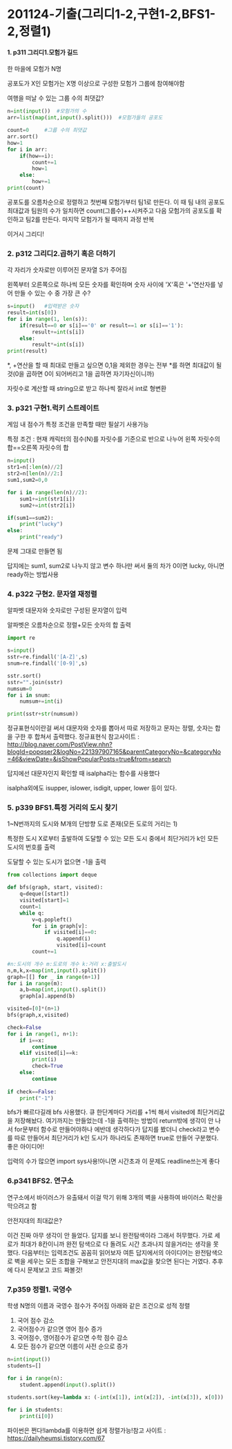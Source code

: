 # 201124-기출(그리디1-2,구현1-2,BFS1-2,정렬1)

#### 1. p311 그리디1.모험가 길드

한 마을에 모험가 N명

공포도가 X인 모험가는 X명 이상으로 구성한 모험가 그룹에 참여해야함

여행을 떠날 수 있는 그룹 수의 최댓값?

```python
n=int(input())  #모험가의 수
arr=list(map(int,input().split()))  #모험가들의 공포도

count=0     #그룹 수의 최댓값
arr.sort()
how=1
for i in arr:
    if(how==i):
        count+=1
        how=1
    else:
        how+=1
print(count)
```

공포도를 오름차순으로 정렬하고 첫번째 모험가부터 팀1로 만든다. 이 때 팀 내의 공포도 최대값과 팀원의 수가 일치하면 count(그룹수)++시켜주고 다음 모험가의 공포도를 확인하고 팀2를 만든다. 마지막 모험가가 될 때까지 과정 반복

이거시 그리디!

### 2. p312 그리디2.곱하기 혹은 더하기

각 자리가 숫자로만 이루어진 문자열 S가 주어짐

왼쪽부터 오른쪽으로 하나씩 모든 숫자를 확인하며 숫자 사이에 'X'혹은 '+'연산자를 넣어 만들 수 있는 수 중 가장 큰 수?

```python
s=input()   #입력받은 숫자
result=int(s[0])
for i in range(1, len(s)):
    if(result==0 or s[i]=='0' or result==1 or s[i]=='1'):
        result+=int(s[i])
    else:
        result*=int(s[i])
print(result)
```

*, +연산을 할 때 최대로 만들고 싶으면 0,1을 제외한 경우는 전부 *를 하면 최대값이 될 것(0을 곱하면 0이 되어버리고 1을 곱하면 자기자신이니까)

자릿수로 계산할 때 string으로 받고 하나씩 잘라서 int로 형변환

### 3. p321 구현1.럭키 스트레이트

게임 내 점수가 특정 조건을 만족할 때만 필살기 사용가능

특정 조건 : 현재 캐릭터의 점수(N)를 자릿수를 기준으로 반으로 나누어 왼쪽 자릿수의 합==오른쪽 자릿수의 합

```python
n=input()
str1=n[:len(n)//2]
str2=n[len(n)//2:]
sum1,sum2=0,0

for i in range(len(n)//2):
    sum1+=int(str1[i])
    sum2+=int(str2[i])

if(sum1==sum2):
    print("lucky")
else:
    print("ready")
```

문제 그대로 만들면 됨

답지에는 sum1, sum2로 나누지 않고 변수 하나만 써서 둘의 차가 0이면 lucky, 아니면 ready하는 방법사용

### 4. p322 구현2. 문자열 재정렬

알파벳 대문자와 숫자로만 구성된 문자열이 입력

알파벳은 오름차순으로 정렬+모든 숫자의 합 출력

```python
import re

s=input()
sstr=re.findall('[A-Z]',s)
snum=re.findall('[0-9]',s)

sstr.sort()
sstr="".join(sstr)
numsum=0
for i in snum:
    numsum+=int(i)

print(sstr+str(numsum))
```

정규표현식이란걸 써서 대문자와 숫자를 뽑아서 따로 저장하고 문자는 정렬, 숫자는 합을 구한 후 합쳐서 출력했다. 정규표현식 참고사이트 : http://blog.naver.com/PostView.nhn?blogId=popqser2&logNo=221397907165&parentCategoryNo=&categoryNo=46&viewDate=&isShowPopularPosts=true&from=search

답지에선 대문자인지 확인할 때 isalpha라는 함수를 사용했다

isalpha외에도 isupper, islower, isdigit, upper, lower 등이 있다.

### 5. p339 BFS1.특정 거리의 도시 찾기

1~N번까지의 도시와 M개의 단방향 도로 존재(모든 도로의 거리는 1)

특정한 도시 X로부터 출발하여 도달할 수 있는 모든 도시 중에서 최단거리가 k인 모든 도시의 번호를 출력

도달할 수 있는 도시가 없으면 -1을 출력

```python
from collections import deque

def bfs(graph, start, visited):
    q=deque([start])
    visited[start]=1
    count=1
    while q:
        v=q.popleft()
        for i in graph[v]:
            if visited[i]==0:
                q.append(i)
                visited[i]=count
        count+=1

#n:도시의 개수 m:도로의 개수 k:거리 x:출발도시        
n,m,k,x=map(int,input().split())
graph=[[] for _ in range(n+1)]
for i in range(m):
    a,b=map(int,input().split())
    graph[a].append(b)

visited=[0]*(n+1)
bfs(graph,x,visited)

check=False
for i in range(1, n+1):
    if i==x:
        continue
    elif visited[i]==k:
        print(i)
        check=True
    else:
        continue
        
if check==False:
    print("-1")
```

bfs가 빠르다길래 bfs 사용했다. 큐 한단계마다 거리를 +1씩 해서 visited에 최단거리값을 저장해놨다. 여기까지는 만들었는데 -1을 출력하는 방법이 return밖에 생각이 안 나서 for문부터 함수로 만들어야하나 에반데 생각하다가 답지를 봤더니 check라고 변수를 따로 만들어서  최단거리가 k인 도시가 하나라도 존재하면 true로 만들어 구분했다. 좋은 아이디어!

입력의 수가 많으면 import sys사용!아니면 시간초과 이 문제도 readline쓰는게 좋다

### 6.p341 BFS2. 연구소

연구소에서 바이러스가 유출돼서 이걸 막기 위해 3개의 벽을 사용하여 바이러스 확산을 막으려고 함

안전지대의 최대값은?

이건 진짜 아무 생각이 안 들었다. 답지를 보니 완전탐색이라 그래서 허무했다. 가로 세로가 최대가 8칸이니까 완전 탐색으로 다 돌려도 시간 초과나지 않을거라는 생각을 못 했다. 다음부터는 입력조건도 꼼꼼히 읽어보자 여튼 답지에서의 아이디어는 완전탐색으로 벽을 세우는 모든 조합을 구해보고 안전지대의 max값을 찾으면 된다는 거였다. 추후에 다시 문제보고 코드 짜볼것!

### 7.p359 정렬1. 국영수

학생 N명의 이름과 국영수 점수가 주어짐 아래와 같은 조건으로 성적 정렬

1. 국어 점수 감소
2. 국어점수가 같으면 영어 점수 증가
3. 국어점수, 영어점수가 같으면 수학 점수 감소
4. 모든 점수가 같으면 이름이 사전 순으로 증가

```python
n=int(input())
students=[]

for i in range(n):
    student.append(input().split())
    
students.sort(key=lambda x: (-int(x[1]), int(x[2]), -int(x[3]), x[0]))

for i in students:
    print(i[0])
```

파이썬은 쩐다!lambda를 이용하면 쉽게 정렬가능!참고 사이트 : https://dailyheumsi.tistory.com/67